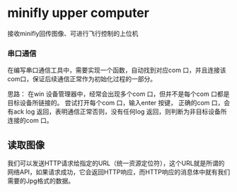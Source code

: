 # minifly upper computer
 接收minifly回传图像、可进行飞行控制的上位机
 
### 串口通信
在编写串口通信工具中，需要实现一个函数，自动找到对应com 口，并且连接该com口，保证后续通信正常作为初始化过程的一部分。

思路：
在win 设备管理器中，经常会出现多个com 口，但并不是每个com 口都是目标设备所链接的。
尝试打开每个com 口，输入enter 按键， 正确的com 口，会有ack log 返回，表明通信正常否则，没有任何log 返回，则判断为非目标设备所连接的com 口。

## 读取图像
我们可以发送HTTP请求给指定的URL（统一资源定位符），这个URL就是所谓的网络API，如果请求成功，它会返回HTTP响应，而HTTP响应的消息体中就有我们需要的Jpg格式的数据。